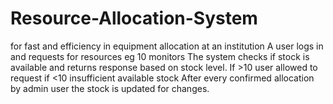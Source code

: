 # Resource-Allocation-System
for fast and efficiency in equipment allocation at an institution
A user logs in and requests for resources eg 10 monitors
The system checks if stock is available and returns response based on stock level. If >10 user allowed to request if <10 insufficient available stock
After every confirmed allocation by admin user the stock is updated for changes.

